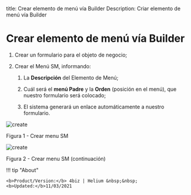 title: Crear elemento de menú vía Builder
Description: Criar elemento de menú vía Builder
# Crear elemento de menú vía Builder


1.  Crear un formulario para el objeto de negocio;

2.  Crear el Menú SM, informando:

    1.  La **Descripción** del Elemento de Menú;

    2.  Cuál será el **menú Padre** y la **Orden** (posición en el menú), que nuestro formulario será colocado;

    3.  El sistema generará un enlace automáticamente a nuestro formulario.

![create](images/builder-sm-11.jpg)

Figura 1 - Crear menu SM

![create](images/builder-sm-12.jpg)

Figura 2 - Crear menu SM (continuación)


!!! tip "About"

    <b>Product/Version:</b> 4biz | Helium &nbsp;&nbsp;
    <b>Updated:</b>11/03/2021
